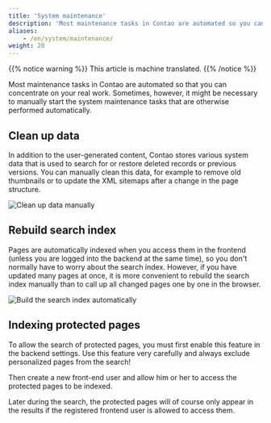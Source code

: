 ```yaml
---
title: 'System maintenance'
description: 'Most maintenance tasks in Contao are automated so you can concentrate on your real work.'
aliases:
    - /en/system/maintenance/
weight: 20
---
```


{{% notice warning %}}
This article is machine translated.
{{% /notice %}}

Most maintenance tasks in Contao are automated so that you can concentrate on your real work. Sometimes, however, it might be necessary to manually start the system maintenance tasks that are otherwise performed automatically.

## Clean up data

In addition to the user-generated content, Contao stores various system data that is used to search for or restore deleted records or previous versions. You can manually clean this data, for example to remove old thumbnails or to update the XML sitemaps after a change in the page structure.

![Clean up data manually](/de/system/images/de/daten-manuell-bereinigen.png?classes=shadow)

## Rebuild search index

Pages are automatically indexed when you access them in the frontend (unless you are logged into the backend at the same time), so you don't normally have to worry about the search index. However, if you have updated many pages at once, it is more convenient to rebuild the search index manually than to call up all changed pages one by one in the browser.

![Build the search index automatically](/de/system/images/de/den-suchindex-automatisch-aufbauen.png?classes=shadow)

## Indexing protected pages

To allow the search of protected pages, you must first enable this feature in the backend settings. Use this feature very carefully and always exclude personalized pages from the search!

Then create a new front-end user and allow him or her to access the protected pages to be indexed.

Later during the search, the protected pages will of course only appear in the results if the registered frontend user is allowed to access them.
